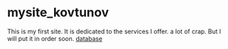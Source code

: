 # mysite_kovtunov
This is my first site. It is dedicated to the services I offer.
a lot of crap. But I will put it in order soon.
[database](https://vk.com/away.php?to=https%3A%2F%2Fdbdiagram.io%2Fd%2F6465e691dca9fb07c4501a17&cc_key=)

